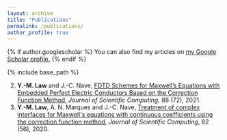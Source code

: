 ```yaml
---
layout: archive
title: "Publications"
permalink: /publications/
author_profile: true
---
```


{% if author.googlescholar %}
  You can also find my articles on <u><a href="{{author.googlescholar}}">my Google Scholar profile</a>.</u>
{% endif %}

{% include base_path %}

<!-- {% for post in site.publications reversed %}
  {% include archive-single.html %}
{% endfor %} -->

2. **Y.-M. Law** and J.-C. Nave, [FDTD Schemes for Maxwell’s Equations with Embedded Perfect Electric Conductors Based on the Correction Function Method](https://link.springer.com/article/10.1007/s10915-021-01591-z), *Journal of Scientific Computing*, 88 (72), 2021.
1. **Y.-M. Law**, A. N. Marques and J.-C. Nave, [Treatment of complex interfaces for Maxwell's equations with continuous coefficients using the correction function method](https://link.springer.com/article/10.1007/s10915-020-01148-6), *Journal of Scientific Computing*, 82 (56), 2020.

